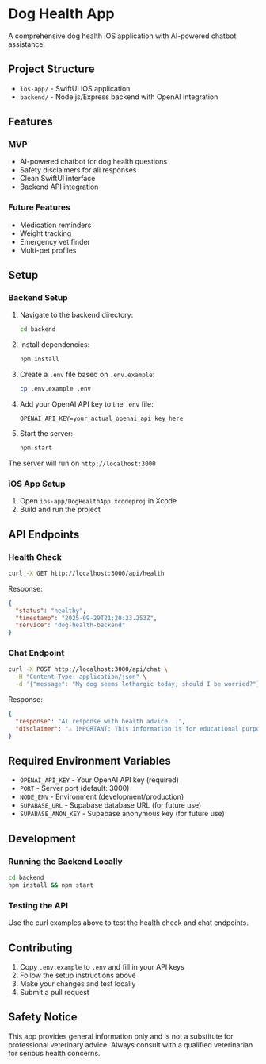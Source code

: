 # Dog Health App

A comprehensive dog health iOS application with AI-powered chatbot assistance.

## Project Structure

- `ios-app/` - SwiftUI iOS application
- `backend/` - Node.js/Express backend with OpenAI integration

## Features

### MVP
- AI-powered chatbot for dog health questions
- Safety disclaimers for all responses
- Clean SwiftUI interface
- Backend API integration

### Future Features
- Medication reminders
- Weight tracking
- Emergency vet finder
- Multi-pet profiles

## Setup

### Backend Setup
1. Navigate to the backend directory:
   ```bash
   cd backend
   ```

2. Install dependencies:
   ```bash
   npm install
   ```

3. Create a `.env` file based on `.env.example`:
   ```bash
   cp .env.example .env
   ```

4. Add your OpenAI API key to the `.env` file:
   ```
   OPENAI_API_KEY=your_actual_openai_api_key_here
   ```

5. Start the server:
   ```bash
   npm start
   ```

The server will run on `http://localhost:3000`

### iOS App Setup
1. Open `ios-app/DogHealthApp.xcodeproj` in Xcode
2. Build and run the project

## API Endpoints

### Health Check
```bash
curl -X GET http://localhost:3000/api/health
```

Response:
```json
{
  "status": "healthy",
  "timestamp": "2025-09-29T21:20:23.253Z",
  "service": "dog-health-backend"
}
```

### Chat Endpoint
```bash
curl -X POST http://localhost:3000/api/chat \
  -H "Content-Type: application/json" \
  -d '{"message": "My dog seems lethargic today, should I be worried?"}'
```

Response:
```json
{
  "response": "AI response with health advice...",
  "disclaimer": "⚠️ IMPORTANT: This information is for educational purposes only and should not replace professional veterinary advice. If your dog is showing concerning symptoms, please consult with a licensed veterinarian immediately. For emergency situations, contact your nearest emergency veterinary clinic."
}
```

## Required Environment Variables

- `OPENAI_API_KEY` - Your OpenAI API key (required)
- `PORT` - Server port (default: 3000)
- `NODE_ENV` - Environment (development/production)
- `SUPABASE_URL` - Supabase database URL (for future use)
- `SUPABASE_ANON_KEY` - Supabase anonymous key (for future use)

## Development

### Running the Backend Locally
```bash
cd backend
npm install && npm start
```

### Testing the API
Use the curl examples above to test the health check and chat endpoints.

## Contributing

1. Copy `.env.example` to `.env` and fill in your API keys
2. Follow the setup instructions above
3. Make your changes and test locally
4. Submit a pull request

## Safety Notice

This app provides general information only and is not a substitute for professional veterinary advice. Always consult with a qualified veterinarian for serious health concerns.

